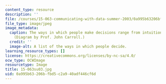 ```yaml
---
content_type: resource
description: ''
file: /courses/15-063-communicating-with-data-summer-2003/0a995b63206bfbd5c2a940adf446cf6d_15-063su03.jpg
file_type: image/jpeg
image_metadata:
  caption: The ways in which people make decisions range from intuition to analysis.
    (Diagram by Prof. John Carroll.)
  credit: ''
  image-alt: A list of the ways in which people decide.
learning_resource_types: []
license: https://creativecommons.org/licenses/by-nc-sa/4.0/
ocw_type: OCWImage
resourcetype: Image
title: 15-063su03.jpg
uid: 0a995b63-206b-fbd5-c2a9-40adf446cf6d
---
```

